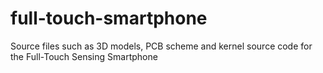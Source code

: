 # full-touch-smartphone
Source files such as 3D models, PCB scheme and kernel source code for the Full-Touch Sensing Smartphone
